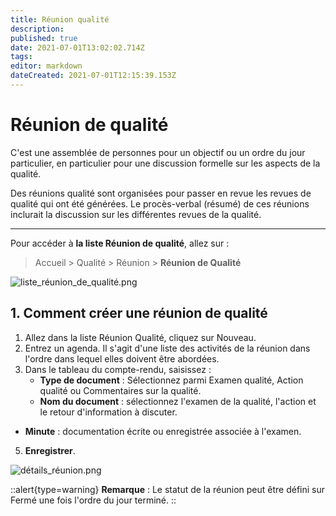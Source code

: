 ```yaml
---
title: Réunion qualité
description: 
published: true
date: 2021-07-01T13:02:02.714Z
tags: 
editor: markdown
dateCreated: 2021-07-01T12:15:39.153Z
---
```


# Réunion de qualité

C'est une assemblée de personnes pour un objectif ou un ordre du jour particulier, en particulier pour une discussion formelle sur les aspects de la qualité.

Des réunions qualité sont organisées pour passer en revue les revues de qualité qui ont été générées. Le procès-verbal (résumé) de ces réunions inclurait la discussion sur les différentes revues de la qualité.

---

Pour accéder à **la liste Réunion de qualité**, allez sur :

> Accueil > Qualité > Réunion > **Réunion de Qualité**

![liste_réunion_de_qualité.png](/quality/quality-meeting/liste_réunion_de_qualité.png)

## 1. Comment créer une réunion de qualité

1. Allez dans la liste Réunion Qualité, cliquez sur Nouveau.
2. Entrez un agenda. Il s'agit d'une liste des activités de la réunion dans l'ordre dans lequel elles doivent être abordées.
3. Dans le tableau du compte-rendu, saisissez :
	- **Type de document** : Sélectionnez parmi Examen qualité, Action qualité ou Commentaires sur la qualité.
	- **Nom du document** : sélectionnez l'examen de la qualité, l'action et le retour d'information à discuter.
 - **Minute** : documentation écrite ou enregistrée associée à l'examen.
5. **Enregistrer**.

![détails_réunion.png](/quality/quality-meeting/détails_réunion.png)

::alert{type=warning}
**Remarque** : Le statut de la réunion peut être défini sur Fermé une fois l'ordre du jour terminé.
::


